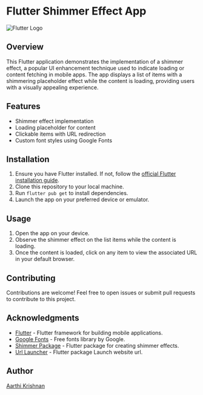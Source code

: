 # Flutter Shimmer Effect App

![Flutter Logo](https://flutter.dev/assets/homepage/logo-google-2be0ef1f10960bdd6564699bf1079f85c1d50e12de37e2e2e6d18bfc74a0f29d.svg)

## Overview

This Flutter application demonstrates the implementation of a shimmer effect, a popular UI enhancement technique used to indicate loading or content fetching in mobile apps. The app displays a list of items with a shimmering placeholder effect while the content is loading, providing users with a visually appealing experience.

## Features

- Shimmer effect implementation
- Loading placeholder for content
- Clickable items with URL redirection
- Custom font styles using Google Fonts

## Installation

1. Ensure you have Flutter installed. If not, follow the [official Flutter installation guide](https://flutter.dev/docs/get-started/install).
2. Clone this repository to your local machine.
3. Run `flutter pub get` to install dependencies.
4. Launch the app on your preferred device or emulator.

## Usage

1. Open the app on your device.
2. Observe the shimmer effect on the list items while the content is loading.
3. Once the content is loaded, click on any item to view the associated URL in your default browser.

## Contributing

Contributions are welcome! Feel free to open issues or submit pull requests to contribute to this project.

## Acknowledgments

- [Flutter](https://flutter.dev/) - Flutter framework for building mobile applications.
- [Google Fonts](https://fonts.google.com/) - Free fonts library by Google.
- [Shimmer Package](https://pub.dev/packages/shimmer) - Flutter package for creating shimmer effects.
- [Url Launcher]([https://pub.dev/packages/shimmer](https://pub.dev/packages/url_launcher)) - Flutter package Launch website url.

## Author

[Aarthi Krishnan](https://github.com/arthikrishh)

